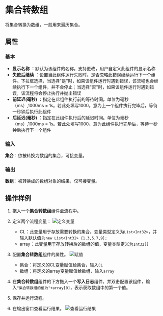 # 集合转数组
将集合转换为数组，一般用来遍历集合。

## 属性
### 基本
- **显示名称** ：默认为该组件的名称。支持更改，用户自定义此组件的显示名称
- **失败后继续** ：设置当此组件运行失败时，是否忽略此错误继续运行下一个组件。下拉框选择，当选择"是"时，如果该组件运行时遇到错误，该流程也会继续执行下一个组件，并不会停止；当选择"否"时，如果该组件运行时遇到错误，该流程将会停止执行并抛出错误
- **前延迟(毫秒)** ：指定在此组件执行前的等待时间。单位为毫秒（ms）,1000ms = 1s。若此处填写1000，意为上一个组件执行完毕后，等待一秒钟后执行此组件
- **后延迟(毫秒)** ：指定在此组件执行后的延迟时间。单位为毫秒（ms）,1000ms = 1s。若此处填写1000，意为此组件执行完毕后，等待一秒钟后执行下一个组件
### 输入

**集合**：欲被转换为数组的集合，可接变量。

### 输出

**数组**：被转换成的数组对象的结果，仅可接变量。

## 操作样例
1. 拖入一个**集合转数组**组件至流程中。
2. 定义两个流程变量：
   ![定义变量](https://docimages.blob.core.chinacloudapi.cn/images/Activities/varialscollect20201218.png)
   - CL：此变量用于存放需要转换的集合，变量类型定义为`List<Int32>`，并输入默认值为`new List<Int32> {1,3,5,7,9};`
   - array：此变量用于存放转换后的数组的值，变量类型定义为`Int32[]`  
3. 配置**集合转数组**组件的属性。
   ![赋值](https://docimages.blob.core.chinacloudapi.cn/images/Activities/assigncollect20201218.png)

   - 集合：将定义的CL变量赋值给集合，输入`CL`
   - 数组：将定义的array变量赋值给数组，输入`array`  
4. 在**集合转数组**组件的下方拖入一个**写入日志**组件，并双击配置该组件，输入`"集合转数组的值为"+array[0]`，表示获取数组中的第一个值。
5. 保存并运行流程。
6. 在输出窗口查看运行结果。
   ![查看运行结果](https://docimages.blob.core.chinacloudapi.cn/images/Activities/listtoarrayresult20201218.png)
